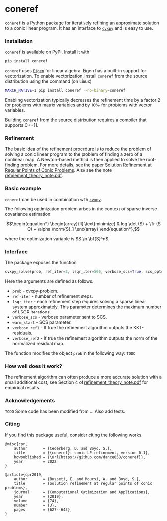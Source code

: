 # coneref

`coneref` is a Python package for iteratively refining an approximate solution to a conic linear program. It has an interface to [`cvxpy`](https://www.cvxpy.org) and is easy to use.

### Installation
`coneref` is available on PyPI. Install it with

```bash
pip install coneref
```
`coneref` uses [`Eigen`](https://eigen.tuxfamily.org/index.php?title=Main_Page) for linear algebra. Eigen has a built-in support for vectorization. To enable vectorization, install `coneref` from the source distribution using the command (on Linux)
```bash
MARCH_NATIVE=1 pip install coneref --no-binary=coneref
```
Enabling vectorization typically decreases the refinement time by a factor 2 for problems with matrix variables and by 10% for problems with vector variables.

Building `coneref` from the source distribution requires a compiler that supports C++11.

### Refinement
The basic idea of the refinement procedure is to reduce the problem of solving a conic linear program to the problem of finding a zero of a nonlinear map. A Newton-based method is then applied to solve the root-finding problem. For more details, see the paper [Solution Refinement at Regular Points of Conic Problems](https://web.stanford.edu/~boyd/papers/cone_prog_refine.html). Also see the note [refinement_theory_note.pdf](https://github.com/dance858/coneref/blob/main/refinement_theory_note.pdf). 


### Basic example
`coneref` can be used in combination with [`cvxpy`](https://www.cvxpy.org). 

The following optimization problem arises in the context of sparse inverse covariance estimation:

$$\begin{equation*} \begin{array}{ll} \text{minimize} & log \det (S) + \Tr (S Q) + \alpha \norm{S}_1 \end{array} \end{equation*},$$

where the optimization variable is $S \in \bf{S}^n$.

### Interface
The package exposes the function
```python
cvxpy_solve(prob, ref_iter=2, lsqr_iter=500, verbose_scs=True, scs_opts={}, warmstart=False, verbose_ref1=True, verbose_ref2=True).
```
Here the arguments are defined as follows.
* `prob` - cvxpy-problem.
* `ref-iter` - number of refinement steps.
* `lsqr_iter` - each refinement step requires solving a sparse linear system approximately. This parameter determines the maximum number of LSQR                     iterations.
* `verbose_scs` - verbose parameter sent to SCS.
* `warm_start` - SCS parameter.
* `verbose_ref1` - If true the refinement algorithm outputs the KKT-residuals.
* `verbose_ref2` - If true the refinement algorithm outputs the norm of the normalized residual map.

The function modifies the object `prob` in the following way: `TODO`


### How well does it work?
The refinement algorithm can often produce a more accurate solution with a small additional cost, see Section 4 of [refinement_theory_note.pdf](https://github.com/dance858/coneref/blob/main/refinement_theory_note.pdf) for empirical results.

### Acknowledgements
`TODO` Some code has been modified from ... 
Also add tests.

### Citing
If you find this package useful, consider citing the following works.

```
@misc{cpr,
    author       = {Cederberg, D. and Boyd, S.},
    title        = {{coneref}: conic LP refinement, version 0.1},
    howpublished = {\url{https://github.com/dance858/coneref}},
    year         = 2022
}

@article{cpr2019,
    author       = {Busseti, E. and Moursi, W. and Boyd, S.},
    title        = {Solution refinement at regular points of conic problems},
    journal      = {Computational Optimization and Applications},
    year         = {2019},
    volume       = {74},
    number       = {3},
    pages        = {627--643},
}
```

